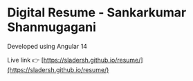 # Digital Resume - Sankarkumar Shanmugagani

Developed using Angular 14

Live link 👉 [https://sladersh.github.io/resume/](https://sladersh.github.io/resume/)
